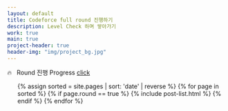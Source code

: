 ```yaml
---
layout: default
title: Codeforce full round 진행하기
description: Level Check 하며 쌓아가기
work: true
main: true
project-header: true
header-img: "img/project_bg.jpg"
---
```


<p class="second-label">
   <span class="label-emoji">
      &#128293;
   </span>
   &nbsp; Round 진행 Progress
   <a href="https://beenpow.github.io/ps/COFO/coforound/2020-04-07-cofo-list/2020-04-07-cofo-list" target="_top">click</a>
</p>

<ul class="catalogue">
{% assign sorted = site.pages | sort: 'date' | reverse %}
{% for page in sorted %}
{% if page.round == true %}
{% include post-list.html %}
{% endif %}
{% endfor %}
</ul>
